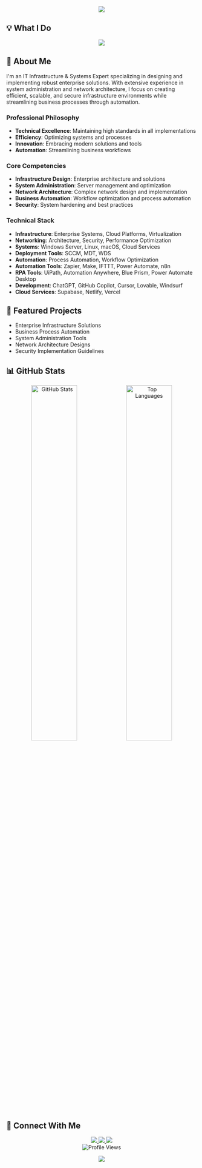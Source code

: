 <div align="center">
  <img src="https://capsule-render.vercel.app/api?type=waving&color=0:00A4EF,100:2b3137&height=200&section=header&text=Eliran%20Cohen&fontSize=50&fontColor=ffffff&animation=fadeIn&fontAlignY=40&desc=Profile%20README&descSize=20&descAlignY=55" />
</div>

## 💡 What I Do

<div align="center">
  <img src="https://readme-typing-svg.demolab.com?font=Fira+Code&duration=3000&pause=1000&color=00A4EF&center=true&vCenter=true&multiline=true&width=600&height=140&lines=IT+Infrastructure+Expert;System+Administrator;Business+Automation+Specialist;AI+Development+Enthusiast" />
</div>

## 🚀 About Me

I'm an IT Infrastructure & Systems Expert specializing in designing and implementing robust enterprise solutions. With extensive experience in system administration and network architecture, I focus on creating efficient, scalable, and secure infrastructure environments while streamlining business processes through automation.

### Professional Philosophy
- **Technical Excellence**: Maintaining high standards in all implementations
- **Efficiency**: Optimizing systems and processes
- **Innovation**: Embracing modern solutions and tools
- **Automation**: Streamlining business workflows

### Core Competencies
- **Infrastructure Design**: Enterprise architecture and solutions
- **System Administration**: Server management and optimization
- **Network Architecture**: Complex network design and implementation
- **Business Automation**: Workflow optimization and process automation
- **Security**: System hardening and best practices

### Technical Stack
- **Infrastructure**: Enterprise Systems, Cloud Platforms, Virtualization
- **Networking**: Architecture, Security, Performance Optimization
- **Systems**: Windows Server, Linux, macOS, Cloud Services
- **Deployment Tools**: SCCM, MDT, WDS
- **Automation**: Process Automation, Workflow Optimization
- **Automation Tools**: Zapier, Make, IFTTT, Power Automate, n8n
- **RPA Tools**: UiPath, Automation Anywhere, Blue Prism, Power Automate Desktop
- **Development**: ChatGPT, GitHub Copilot, Cursor, Lovable, Windsurf
- **Cloud Services**: Supabase, Netlify, Vercel

## 🌟 Featured Projects
- Enterprise Infrastructure Solutions
- Business Process Automation
- System Administration Tools
- Network Architecture Designs
- Security Implementation Guidelines

## 📊 GitHub Stats

<div align="center">
  <img width="49%" src="https://github-readme-stats.vercel.app/api?username=elirancv&show_icons=true&theme=transparent&hide_border=true&count_private=true&bg_color=00000000&text_color=00A4EF&icon_color=00A4EF&title_color=00A4EF&card_width=500" alt="GitHub Stats"/>
  <img width="49%" src="https://github-readme-stats.vercel.app/api/top-langs/?username=elirancv&layout=compact&theme=transparent&hide_border=true&bg_color=00000000&text_color=00A4EF&icon_color=00A4EF&title_color=00A4EF" alt="Top Languages"/>
</div>

## 🔗 Connect With Me

<p align="center">
  <a href="https://www.linkedin.com/in/elirancv">
    <img src="https://img.shields.io/badge/LinkedIn-0077B5?style=for-the-badge&logo=linkedin&logoColor=white&color=0077B5" />
  </a>
  <a href="mailto:elirancv@gmail.com">
    <img src="https://img.shields.io/badge/Email-D14836?style=for-the-badge&logo=gmail&logoColor=white&color=D14836" />
  </a>
  <a href="https://github.com/elirancv">
    <img src="https://img.shields.io/badge/GitHub-100000?style=for-the-badge&logo=github&logoColor=white&color=2b3137" />
  </a>
  <br>
  <img src="https://komarev.com/ghpvc/?username=elirancv&color=00A4EF&style=for-the-badge&label=Profile+Views" alt="Profile Views"/>
</p>

<div align="center">
  <img src="https://capsule-render.vercel.app/api?type=waving&color=0:00A4EF,100:2b3137&height=100&section=footer" />
</div> 


<!--
**elirancv/elirancv** is a ✨ _special_ ✨ repository because its `README.md` (this file) appears on your GitHub profile.

Here are some ideas to get you started:

- 🔭 I’m currently working on ...
- 🌱 I’m currently learning ...
- 👯 I’m looking to collaborate on ...
- 🤔 I’m looking for help with ...
- 💬 Ask me about ...
- 📫 How to reach me: ...
- 😄 Pronouns: ...
- ⚡ Fun fact: ...
-->

